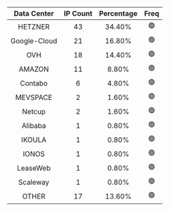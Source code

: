| Data Center | IP Count | Percentage | Freq |
|:------------:|:--------:|:-----------:|:-----:|
| HETZNER | 43 | 34.40% | 🟢 |
| Google-Cloud | 21 | 16.80% | 🟢 |
| OVH | 18 | 14.40% | 🟢 |
| AMAZON | 11 | 8.80% | 🟢 |
| Contabo | 6 | 4.80% | 🟢 |
| MEVSPACE | 2 | 1.60% | 🟢 |
| Netcup | 2 | 1.60% | 🟢 |
| Alibaba | 1 | 0.80% | 🟢 |
| IKOULA | 1 | 0.80% | 🟢 |
| IONOS | 1 | 0.80% | 🟢 |
| LeaseWeb | 1 | 0.80% | 🟢 |
| Scaleway | 1 | 0.80% | 🟢 |
| OTHER | 17 | 13.60% | 🟢 |
